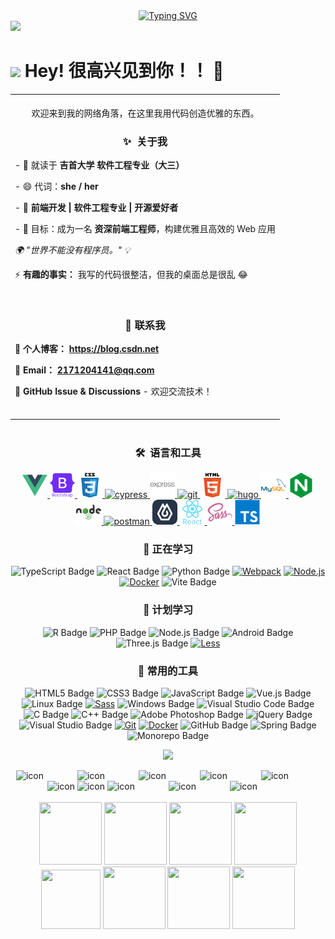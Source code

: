 <div>
  <!-- dynamic typing effect 动态打字效果 -->
  <div align="center">
    <a href="https://blog.sunguoqi.com/">
      <img src="https://readme-typing-svg.demolab.com?font=Fira+Code&pause=1000&width=435&lines=console.log(%22Hello%2C%20World%22);欢迎来到 Pei 的主页！！&center=true&size=27" alt="Typing SVG" />
    </a>
  </div>

  <!-- Snake Code Contribution Map 贪吃蛇代码贡献图 --><img src="https://cdn.jsdelivr.net/gh/sun0225SUN/sun0225SUN/profile-snake-contrib/github-contribution-grid-snake-dark.svg" />
</div>

<h1><img src="https://emojis.slackmojis.com/emojis/images/1531849430/4246/blob-sunglasses.gif?1531849430" width="30"/> Hey! 很高兴见到你！！ 👋</h1>
<table align="center" style="margin: auto;">
  <tr>
    <td align="left">
      <br>
      <div align="center">
        <div>欢迎来到我的网络角落，在这里我用代码创造优雅的东西。</div>
        <h3>✨&nbsp; 关于我 </h3>
      </div>
      <p>- 📍 就读于 <b>吉首大学 软件工程专业（大三）</b></p>
      <p>- 😄 代词：<b>she / her</b></p>
      <p>- 🌱 <b>前端开发 | 软件工程专业 | 开源爱好者</b></p>
      <p>- 🎯 目标：成为一名 <b>资深前端工程师</b>，构建优雅且高效的 Web 应用</p>
      <p><i>🌍 "世界不能没有程序员。" 💡</i></p>
      <p>⚡ <b>有趣的事实：</b> 我写的代码很整洁，但我的桌面总是很乱 😂</p>
      <br>
      <div align="center">
        <h3>🤝 联系我</h3>
      </div>
      <p>🏡 <b>个人博客：</b> <a href="https://blog.csdn.net/m0_73172034?spm=1010.2135.3001.5343">
        <b>https://blog.csdn.net</b></a></p>
      <p>📧 <b>Email：</b> <a href="mailto:2171204141@qq.com">
        <b>2171204141@qq.com</b></a></p>
      <p>💬 <b>GitHub Issue & Discussions</b> - 欢迎交流技术！</p>
      <br>
    </td>
  </tr>
</table>

<br>

<div align="center" >
  <h3>🛠️&nbsp;&nbsp;语言和工具</h3>
  <p align="center"> 
    <a href="https://cn.vuejs.org/" target="_blank"> 
      <svg class="logo" viewBox="0 0 128 128" width="40" height="40" data-v-2b313a12=""><path fill="#42b883" d="M78.8,10L64,35.4L49.2,10H0l64,110l64-110C128,10,78.8,10,78.8,10z" data-v-2b313a12=""></path><path fill="#35495e" d="M78.8,10L64,35.4L49.2,10H25.6L64,76l38.4-66H78.8z" data-v-2b313a12=""></path></svg>
    </a>
    <a href="https://getbootstrap.com" target="_blank"> 
      <img src="https://raw.githubusercontent.com/devicons/devicon/master/icons/bootstrap/bootstrap-plain-wordmark.svg" alt="bootstrap" width="40" height="40"/> 
    </a>
    <a href="https://www.w3schools.com/css/" target="_blank"> 
      <img src="https://raw.githubusercontent.com/devicons/devicon/master/icons/css3/css3-original-wordmark.svg" alt="css3" width="40" height="40"/> 
    </a>
    <a href="https://www.cypress.io" target="_blank"> 
      <img src="https://raw.githubusercontent.com/simple-icons/simple-icons/6e46ec1fc23b60c8fd0d2f2ff46db82e16dbd75f/icons/cypress.svg" alt="cypress" width="40" height="40"/> </a>
    <a href="https://expressjs.com" target="_blank"> 
      <img src="https://raw.githubusercontent.com/devicons/devicon/master/icons/express/express-original-wordmark.svg" alt="express" width="40" height="40"/> 
    </a>
    <a href="https://git-scm.com/" target="_blank"> 
      <img src="https://www.vectorlogo.zone/logos/git-scm/git-scm-icon.svg" alt="git" width="40" height="40"/> 
    </a>
    <a href="https://www.w3.org/html/" target="_blank"> 
      <img src="https://raw.githubusercontent.com/devicons/devicon/master/icons/html5/html5-original-wordmark.svg" alt="html5" width="40" height="40"/> 
    </a> 
    <a href="https://gohugo.io/" target="_blank"> 
      <img src="https://api.iconify.design/logos-hugo.svg" alt="hugo" width="40" height="40"/> 
    </a>
    <a href="https://www.mysql.com/" target="_blank"> 
      <img src="https://raw.githubusercontent.com/devicons/devicon/master/icons/mysql/mysql-original-wordmark.svg" alt="mysql" width="40" height="40"/> </a> 
    <a href="https://www.nginx.com" target="_blank"> 
      <img src="https://raw.githubusercontent.com/devicons/devicon/master/icons/nginx/nginx-original.svg" alt="nginx" width="40" height="40"/> 
    </a> 
    <a href="https://nodejs.org" target="_blank"> 
      <img src="https://raw.githubusercontent.com/devicons/devicon/master/icons/nodejs/nodejs-original-wordmark.svg" alt="nodejs" width="40" height="40"/> 
    </a> 
    <a href="https://postman.com" target="_blank"> 
      <img src="https://www.vectorlogo.zone/logos/getpostman/getpostman-icon.svg" alt="postman" width="40" height="40"/> 
    </a> 
    <a href="https://js.design" target="_blank"> 
      <svg xmlns="http://www.w3.org/2000/svg" xmlns:xlink="http://www.w3.org/1999/xlink" width="40" height="40" viewBox="0 0 32 32" fill="none"><g opacity="1" transform="translate(0 0)  rotate(0 16 16)"><path class="path-bg" fill-rule="evenodd" style="fill:#273347" transform="translate(0 0)  rotate(0 16 16)" opacity="1" d="M32,24.31L32,7.69C32,5.65 31.19,3.7 29.75,2.25C28.3,0.81 26.35,0 24.31,0L7.69,0C5.65,0 3.7,0.81 2.25,2.25C0.81,3.7 0,5.65 0,7.69L0,24.31C0,26.35 0.81,28.3 2.25,29.75C3.7,31.19 5.65,32 7.69,32L24.31,32C28.56,32 32,28.56 32,24.31Z "></path><g opacity="1" transform="translate(6.185384615384618 4.854692659091938)  rotate(0 9.814615384615387 10.910565497655234)"><g opacity="1" transform="translate(0 0)  rotate(0 9.814615384615387 10.910565497655234)"><g opacity="1" transform="translate(0 0)  rotate(0 9.814615384615387 10.910565497655234)"><path id="path-233" fill-rule="evenodd" style="fill:#FFFFFF" transform="translate(0 0)  rotate(0 9.814615384615387 10.910565497655236)" opacity="1" d="M13.17 0.48L19.47 12.32C19.68 12.72 19.68 13.2 19.47 13.6L15.48 21.1C15.24 21.54 14.78 21.82 14.27 21.82L5.36 21.82C4.85 21.82 4.39 21.54 4.15 21.1L0.16 13.6C-0.05 13.2 -0.05 12.72 0.16 12.32L6.46 0.48C6.7 0.04 7.25 -0.13 7.69 0.11C7.85 0.19 7.98 0.32 8.06 0.48L9.81 3.77L11.57 0.48C11.8 0.04 12.35 -0.13 12.79 0.11C12.95 0.19 13.08 0.32 13.17 0.48Z M12.3736 8.58463L11.0836 11.0046L11.6136 11.9946C11.7736 12.2946 11.8536 12.6246 11.8536 12.9546L11.8636 12.9546L11.8636 12.9946C11.8436 14.1146 10.9336 15.0046 9.81356 15.0046C8.68356 15.0046 7.77356 14.0946 7.77356 12.9646L7.77356 12.9546C7.77356 12.8246 7.78356 12.6946 7.81356 12.5546L7.81356 12.5246C7.86356 12.3146 7.93356 12.1246 8.03356 11.9546L8.03356 11.9446L9.81356 8.60463L9.81356 8.61463L11.1036 6.19463L11.9636 4.56463C12.0136 4.48463 12.0736 4.42463 12.1536 4.37463C12.3736 4.26463 12.6536 4.34463 12.7636 4.56463L17.0636 12.6346C17.1736 12.8346 17.1736 13.0746 17.0636 13.2746L13.9136 19.1846C13.7936 19.4046 13.5636 19.5446 13.3136 19.5446L6.31356 19.5446C6.06356 19.5446 5.83356 19.4046 5.71356 19.1846L2.56356 13.2746C2.45356 13.0746 2.45356 12.8346 2.56356 12.6346L6.86356 4.56463C6.90356 4.48463 6.96356 4.42463 7.04356 4.37463C7.27356 4.26463 7.54356 4.34463 7.66356 4.56463L8.52356 6.19463L6.00356 10.9246C5.88356 11.1546 5.78356 11.3846 5.71356 11.6246L5.70356 11.6546L5.66356 11.7646C5.55356 12.1446 5.49356 12.5446 5.49356 12.9646C5.49356 15.3446 7.43356 17.2846 9.81356 17.2846C12.2036 17.2846 14.1336 15.3446 14.1336 12.9646C14.1336 12.1846 13.9336 11.4546 13.5736 10.8346L12.3736 8.58463Z "></path></g></g></g></g></svg>
    </a> 
    <a href="https://reactjs.org/" target="_blank"> 
      <img src="https://raw.githubusercontent.com/devicons/devicon/master/icons/react/react-original-wordmark.svg" alt="react" width="40" height="40"/> 
    </a>
    <a href="https://sass-lang.com" target="_blank"> 
      <img src="https://raw.githubusercontent.com/devicons/devicon/master/icons/sass/sass-original.svg" alt="sass" width="40" height="40"/> 
    </a>
    <a href="https://www.typescriptlang.org/" target="_blank"> 
      <img src="https://raw.githubusercontent.com/devicons/devicon/master/icons/typescript/typescript-original.svg" alt="typescript" width="40" height="40"/> 
    </a> 
  </p>

<!--  skill badge 技能徽章 -->
<h3>💪 正在学习</h3>

![TypeScript Badge](https://img.shields.io/badge/TypeScript-3178C6?logo=typescript&logoColor=fff&style=flat)
![React Badge](https://img.shields.io/badge/React-61DAFB?logo=react&logoColor=000&style=flat)
![Python Badge](https://img.shields.io/badge/Python-3776AB?logo=python&logoColor=fff&style=flat)
[![Webpack](https://img.shields.io/badge/Webpack-3BC4F3?style=flat-square&logo=Webpack&logoColor=ffffff)](https://webpack.js.org/)
[![Node.js](https://img.shields.io/badge/Node.js-5D9741?style=flat-square&logo=Node.js&logoColor=ffffff)](https://nodejs.org/en/)
[![Docker](https://img.shields.io/badge/Docker-3AC1D0?style=flat-square&logo=Docker&logoColor=ffffff)](https://www.docker.com/)
![Vite Badge](https://img.shields.io/badge/Vite-646CFF?logo=vite&logoColor=fff&style=flat)

<h3>🧠 计划学习</h3>

![R Badge](https://img.shields.io/badge/R-276DC3?logo=r&logoColor=fff&style=flat)
![PHP Badge](https://img.shields.io/badge/PHP-777BB4?logo=php&logoColor=fff&style=flat)
![Node.js Badge](https://img.shields.io/badge/Node.js-393?logo=nodedotjs&logoColor=fff&style=flat)
![Android Badge](https://img.shields.io/badge/Android-3DDC84?logo=android&logoColor=fff&style=flat)
![Three.js Badge](https://img.shields.io/badge/Three.js-092E20?logo=threedotjs&logoColor=fff&style=flat)
[![Less](https://img.shields.io/badge/Less-45A4B8?style=flat-square&logo=Less&logoColor=ffffff)](https://lesscss.org/)

<h3>🧰 常用的工具</h3>

![HTML5 Badge](https://img.shields.io/badge/HTML5-E34F26?logo=html5&logoColor=fff&style=flat)
![CSS3 Badge](https://img.shields.io/badge/CSS3-1572B6?logo=css3&logoColor=fff&style=flat)
![JavaScript Badge](https://img.shields.io/badge/JavaScript-F7DF1E?logo=javascript&logoColor=000&style=flat)
![Vue.js Badge](https://img.shields.io/badge/Vue.js-4FC08D?logo=vuedotjs&logoColor=fff&style=flat)
![Linux Badge](https://img.shields.io/badge/Linux-FCC624?logo=linux&logoColor=000&style=flat)
[![Sass](https://img.shields.io/badge/Sass-88C7D4?style=flat-square&logo=Sass&logoColor=ffffff)](https://sass-lang.com/)
![Windows Badge](https://img.shields.io/badge/Windows-0078D6?logo=windows&logoColor=fff&style=flat)
![Visual Studio Code Badge](https://img.shields.io/badge/Visual%20Studio%20Code-007ACC?logo=visualstudiocode&logoColor=fff&style=flat)
![C Badge](https://img.shields.io/badge/C-A8B9CC?logo=c&logoColor=fff&style=flat)
![C++ Badge](https://img.shields.io/badge/C%2B%2B-00599C?logo=cplusplus&logoColor=fff&style=flat)
![Adobe Photoshop Badge](https://img.shields.io/badge/Adobe%20Photoshop-31A8FF?logo=adobephotoshop&logoColor=fff&style=flat)
![jQuery Badge](https://img.shields.io/badge/jQuery-0769AD?logo=jquery&logoColor=fff&style=flat)
![Visual Studio Badge](https://img.shields.io/badge/Visual%20Studio-5C2D91?logo=visualstudio&logoColor=fff&style=flat)
[![Git](https://img.shields.io/badge/Git-C1D72F?style=flat-square&logo=Git&logoColor=ffffff)](https://git-scm.com/)
[![Docker](https://img.shields.io/badge/Docker-3AC1D0?style=flat-square&logo=Docker&logoColor=ffffff)](https://www.docker.com/)
![GitHub Badge](https://img.shields.io/badge/GitHub-181717?logo=github&logoColor=fff&style=flat)
![Spring Badge](https://img.shields.io/badge/Spring-6DB33F?logo=spring&logoColor=fff&style=flat)
![Monorepo Badge](https://img.shields.io/badge/Monorepo-FC5D73?logo=SpringBoot&logoColor=ffffff&style=flat)

<!-- programming tool icon 编程工具图标 -->

<img src="https://skillicons.dev/icons?i=ai,npm,c,cpp,ts,discord,pinia,vite,twitter,mongodb,instagram,idea,git,vscode" /><br>

<!-- svg -->
<div align="center">
  <img src="https://techstack-generator.vercel.app/kubernetes-icon.svg" alt="icon" width="65" style="width: 65px; height: 65px; margin-right: 50px; margin-bottom: 0px;" />
	<img src="https://techstack-generator.vercel.app/js-icon.svg" alt="icon" width="65" style="width: 65px; height: 65px; margin-right: 50px; margin-bottom: 0px;" />
	<img src="https://techstack-generator.vercel.app/mysql-icon.svg" alt="icon" width="65" style="width: 65px; height: 65px; margin-right: 50px; margin-bottom: 0px;" />
	<img src="https://techstack-generator.vercel.app/webpack-icon.svg" alt="icon" width="65" style="width: 65px; height: 65px; margin-right: 50px; margin-bottom: 0px;" />
	<img src="https://techstack-generator.vercel.app/docker-icon.svg" alt="icon" width="65" style="width: 65px; height: 65px; margin-right: 50px; margin-bottom: 0px;" /> 
	<!-- <img src="https://techstack-generator.vercel.app/redux-icon.svg" alt="icon" width="65" style="width: 65px; height: 65px; margin-right: 0px; margin-bottom: 0px;" /> -->
	<img src="https://techstack-generator.vercel.app/java-icon.svg" alt="icon" width="65" style="width: 65px; height: 65px; margin-right: 0px; margin-bottom: 0px;" />
	<img src="https://techstack-generator.vercel.app/eslint-icon.svg" alt="icon" width="65" style="width: 65px; height: 65px; margin-right: 0px; margin-bottom: 0px;" />
	<img src="https://techstack-generator.vercel.app/aws-icon.svg" alt="icon" width="65" style="width: 65px; height: 65px; margin-right: 50px; margin-bottom: 0px;" />
  <img src="https://techstack-generator.vercel.app/ts-icon.svg" alt="icon" width="65" style="width: 65px; height: 65px; margin-right: 50px; margin-bottom: 0px;" />
	<img src="https://techstack-generator.vercel.app/nginx-icon.svg" alt="icon" width="65" style="width: 65px; height: 65px; margin-right: 50px; margin-bottom: 0px;" />
</div>    
<br>

<!-- gif -->

<div align="center">
  <img height="100" width="100" src="https://cdn.jsdelivr.net/gh/sun0225SUN/sun0225SUN/assets/images/html.webp">
  <img height="100" width="100" src="https://cdn.jsdelivr.net/gh/sun0225SUN/sun0225SUN/assets/images/cssgif.webp">
  <img height="100" width="100" src="https://cdn.jsdelivr.net/gh/sun0225SUN/sun0225SUN/assets/images/vscode.webp">
  <img height="100" width="100" src="https://cdn.jsdelivr.net/gh/sun0225SUN/sun0225SUN/assets/images/react.webp">
  <img height="95" width="95" src="https://cdn.jsdelivr.net/gh/sun0225SUN/sun0225SUN/assets/images/vue.webp">
  <img height="100" width="100" src="https://cdn.jsdelivr.net/gh/sun0225SUN/sun0225SUN/assets/images/python.webp">
  <img height="100" width="100" src="https://cdn.jsdelivr.net/gh/sun0225SUN/sun0225SUN/assets/images/js.webp">
  <img height="100" width="100" src="https://cdn.jsdelivr.net/gh/sun0225SUN/sun0225SUN/assets/images/github.webp">
</div>

<!-- ![Top Langs](https://github-readme-stats.vercel.app/api/top-langs/?username=Dream-2022) -->
<!--
**Dream-2022/Dream-2022** is a ✨ _special_ ✨ repository because its `README.md` (this file) appears on your GitHub profile.

Here are some ideas to get you started:

- 🔭 I’m currently working on ...
- 🌱 I’m currently learning ...
- 👯 I’m looking to collaborate on ...
- 🤔 I’m looking for help with ...
- 💬 Ask me about ...
- 📫 How to reach me: ...
- 😄 Pronouns: ...
- ⚡ Fun fact: ...
-->
